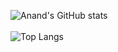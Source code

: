 ![Anand's GitHub stats](https://github-readme-stats.vercel.app/api?username=Techseeker-404&show_icons=true&theme=gruvbox&include_all_commits&count_private=true)
<br>
<br>
![Top Langs](https://github-readme-stats.vercel.app/api/top-langs/?username=Techseeker-404&langs_count=10&hide=html,css,emacs-lisp&show_icons=true&theme=gruvbox&include_all_commits&count_private=true)
